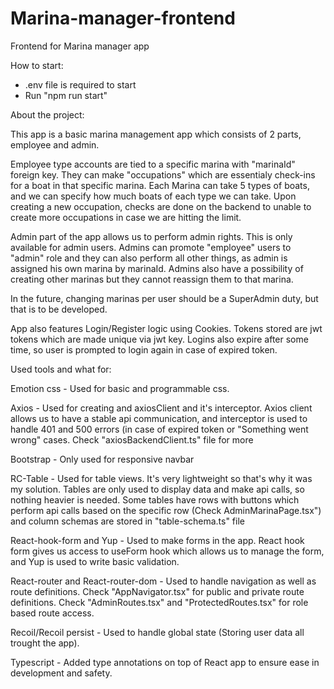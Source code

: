 # Marina-manager-frontend
Frontend for Marina manager app

How to start: 
- .env file is required to start
- Run "npm run start"

About the project:

This app is a basic marina management app which consists of 2 parts, employee and admin.

Employee type accounts are tied to a specific marina with "marinaId" foreign key. They can make "occupations" which are essentialy check-ins for a boat in that specific marina.
Each Marina can take 5 types of boats, and we can specify how much boats of each type we can take. Upon creating a new occupation, checks are done on the backend to unable to create 
more occupations in case we are hitting the limit. 

Admin part of the app allows us to perform admin rights. This is only available for admin users. Admins can promote "employee" users to "admin" role and they can also perform all other things, as admin 
is assigned his own marina by marinaId. Admins also have a possibility of creating other marinas but they cannot reassign them to that marina.

In the future, changing marinas per user should be a SuperAdmin duty, but that is to be developed. 

App also features Login/Register logic using Cookies. Tokens stored are jwt tokens which are made unique via jwt key.
Logins also expire after some time, so user is prompted to login again in case of expired token. 

Used tools and what for:

Emotion css - Used for basic and programmable css.

Axios - Used for creating and axiosClient and it's interceptor. Axios client allows us to have a stable api communication, and interceptor is used to handle 401 and 500 errors (in case of expired token or "Something went wrong" cases. Check "axiosBackendClient.ts" file for more

Bootstrap - Only used for responsive navbar

RC-Table - Used for table views. It's very lightweight so that's why it was my solution. Tables are only used to display data and make api calls, so nothing heavier is needed. Some tables have rows with buttons which perform api calls based on the specific row (Check AdminMarinaPage.tsx") and column schemas are stored in "table-schema.ts" file

React-hook-form and Yup - Used to make forms in the app. React hook form gives us access to useForm hook which allows us to manage the form, and Yup is used to write basic validation. 

React-router and React-router-dom - Used to handle navigation as well as route definitions. Check "AppNavigator.tsx" for public and private route definitions. Check "AdminRoutes.tsx" and "ProtectedRoutes.tsx" for role based route access.

Recoil/Recoil persist - Used to handle global state (Storing user data all trought the app).

Typescript - Added type annotations on top of React app to ensure ease in development and safety.
